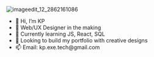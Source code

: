 

![imageedit_12_2862161086](https://github.com/user-attachments/assets/6dbb210b-d510-4a70-8f02-1953a7b4aa6d)


<div>
  <ul>
     <li> 👋 Hi, I’m KP </li>
     <li> 👀 Web/UX Designer in the making </li>
     <li>🌱 Currently learning JS, React, SQL </li>
     <li>💞️ Looking to build my portfolio with creative designs</li>
     <li> 📫 Email: kp.exe.tech@gmail.com</li>
   </ul>
</div>

<!---
KPenaTech/KPenaTech is a ✨ special ✨ repository because its `README.md` (this file) appears on your GitHub profile.
You can click the Preview link to take a look at your changes.
--->
